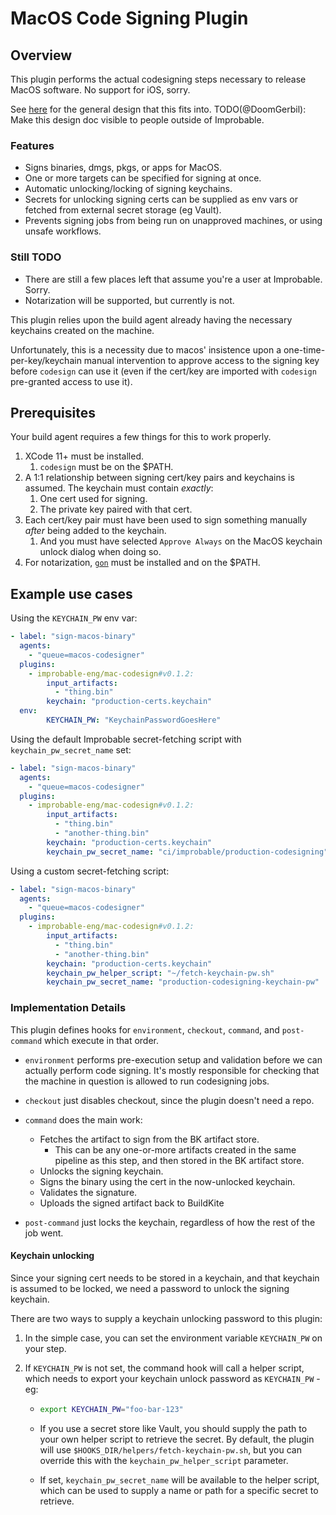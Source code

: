 # MacOS Code Signing Plugin

## Overview

This plugin performs the actual codesigning steps necessary to release MacOS software.  No support
for iOS, sorry.

See [here](https://brevi.link/design-code-signing) for the general design that this fits into.
TODO(@DoomGerbil): Make this design doc visible to people outside of Improbable.

### Features

- Signs binaries, dmgs, pkgs, or apps for MacOS.
- One or more targets can be specified for signing at once.
- Automatic unlocking/locking of signing keychains.
- Secrets for unlocking signing certs can be supplied as env vars or fetched from external secret storage (eg Vault).
- Prevents signing jobs from being run on unapproved machines, or using unsafe workflows.

### Still TODO

- There are still a few places left that assume you're a user at Improbable.  Sorry.
- Notarization will be supported, but currently is not.

This plugin relies upon the build agent already having the necessary keychains created on the machine.

Unfortunately, this is a necessity due to macos' insistence upon a one-time-per-key/keychain manual
intervention to approve access to the signing key before `codesign` can use it (even if the cert/key are 
imported with `codesign` pre-granted access to use it).

## Prerequisites

Your build agent requires a few things for this to work properly.

1. XCode 11+ must be installed.
    1. `codesign` must be on the $PATH.
1. A 1:1 relationship between signing cert/key pairs and keychains is assumed.  The keychain must contain _exactly_:
    1. One cert used for signing.
    1. The private key paired with that cert.
1. Each cert/key pair must have been used to sign something manually _after_ being added to the keychain.
    1. And you must have selected `Approve Always` on the MacOS keychain unlock dialog when doing so.
1. For notarization, [`gon`](https://github.com/mitchellh/gon) must be installed and on the $PATH.

## Example use cases

Using the `KEYCHAIN_PW` env var:

```yaml
- label: "sign-macos-binary"
  agents:
    - "queue=macos-codesigner"
  plugins:
    - improbable-eng/mac-codesign#v0.1.2:
        input_artifacts:
          - "thing.bin"
        keychain: "production-certs.keychain"
  env:
        KEYCHAIN_PW: "KeychainPasswordGoesHere"
```

Using the default Improbable secret-fetching script with `keychain_pw_secret_name` set:

```yaml
- label: "sign-macos-binary"
  agents:
    - "queue=macos-codesigner"
  plugins:
    - improbable-eng/mac-codesign#v0.1.2:
        input_artifacts:
          - "thing.bin"
          - "another-thing.bin"
        keychain: "production-certs.keychain"
        keychain_pw_secret_name: "ci/improbable/production-codesigning"
```

Using a custom secret-fetching script:

```yaml
- label: "sign-macos-binary"
  agents:
    - "queue=macos-codesigner"
  plugins:
    - improbable-eng/mac-codesign#v0.1.2:
        input_artifacts:
          - "thing.bin"
          - "another-thing.bin"
        keychain: "production-certs.keychain"
        keychain_pw_helper_script: "~/fetch-keychain-pw.sh"
        keychain_pw_secret_name: "production-codesigning-keychain-pw"
```

### Implementation Details

This plugin defines hooks for `environment`, `checkout`, `command`, and `post-command` which execute in that order.

- `environment` performs pre-execution setup and validation before we can actually perform code signing.  It's mostly responsible for checking that the machine in question is allowed to run codesigning jobs.

- `checkout` just disables checkout, since the plugin doesn't need a repo.

- `command` does the main work:
  - Fetches the artifact to sign from the BK artifact store.
    - This can be any one-or-more artifacts created in the same pipeline as this step, and then stored in the BK artifact store.
  - Unlocks the signing keychain.
  - Signs the binary using the cert in the now-unlocked keychain.
  - Validates the signature.
  - Uploads the signed artifact back to BuildKite

- `post-command` just locks the keychain, regardless of how the rest of the job went.

#### Keychain unlocking

Since your signing cert needs to be stored in a keychain, and that keychain is assumed to be locked, we
need a password to unlock the signing keychain.

There are two ways to supply a keychain unlocking password to this plugin:

1. In the simple case, you can set the environment variable `KEYCHAIN_PW` on your step.
1. If `KEYCHAIN_PW` is not set, the command hook will call a helper script, which needs to export your keychain unlock password as `KEYCHAIN_PW` - eg:

    - ```bash
      export KEYCHAIN_PW="foo-bar-123"
      ```

    - If you use a secret store like Vault, you should supply the path to your own helper script to retrieve the secret.  By default, the plugin will use `$HOOKS_DIR/helpers/fetch-keychain-pw.sh`, but you can override this with the `keychain_pw_helper_script` parameter.  
    - If set, `keychain_pw_secret_name` will be available to the helper script, which can be used to supply a name or path for a specific secret to retrieve.
